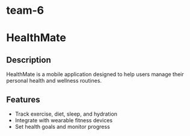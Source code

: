 # team-6
# HealthMate

## Description
HealthMate is a mobile application designed to help users manage their personal health and wellness routines.

## Features
- Track exercise, diet, sleep, and hydration
- Integrate with wearable fitness devices
- Set health goals and monitor progress
